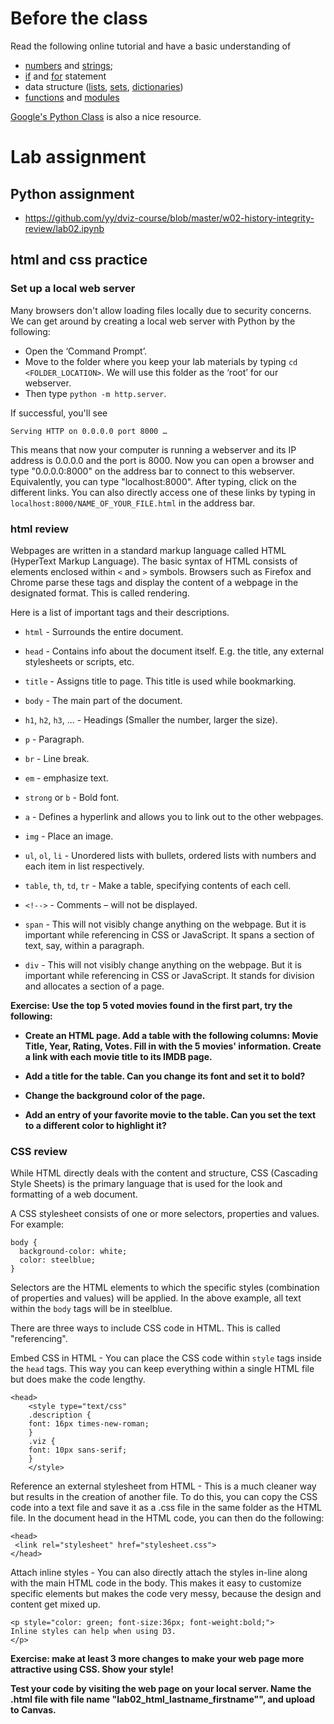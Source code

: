 # Before the class

Read the following online tutorial and have a basic understanding of

* [numbers](https://docs.python.org/3.6/tutorial/introduction.html#numbersnumbers) and [strings](https://docs.python.org/3.6/tutorial/introduction.html#strings);
* [if](https://docs.python.org/3.6/tutorial/controlflow.html#if-statements) and [for](https://docs.python.org/3.6/tutorial/controlflow.html#for-statements) statement
* data structure ([lists](https://docs.python.org/3.6/tutorial/introduction.html#lists), [sets](https://docs.python.org/3.6/tutorial/datastructures.html#sets), [dictionaries](https://docs.python.org/3.6/tutorial/datastructures.html#dictionaries))
* [functions](https://docs.python.org/3.6/tutorial/controlflow.html#defining-functions) and [modules](https://docs.python.org/3.6/tutorial/modules.html)

[Google's Python Class](https://developers.google.com/edu/python/?hl=en) is also a nice resource.

# Lab assignment

## Python assignment

* https://github.com/yy/dviz-course/blob/master/w02-history-integrity-review/lab02.ipynb


## html and css practice
### Set up a local web server

Many browsers don't allow loading files locally due to security concerns. We can get around by creating a local web server with Python by the following:

- Open the ‘Command Prompt’.
- Move to the folder where you keep your lab materials by typing `cd <FOLDER_LOCATION>`. We will use this folder as the ‘root’ for our webserver.
- Then type `python -m http.server`.

If successful, you'll see

	Serving HTTP on 0.0.0.0 port 8000 …
	
This means that now your computer is running a webserver and its IP address is 0.0.0.0 and the port is 8000. Now you can open a browser and type "0.0.0.0:8000" on the address bar to connect to this webserver. Equivalently, you can type "localhost:8000". After typing, click on the different links. You can also directly access one of these links by typing in `localhost:8000/NAME_OF_YOUR_FILE.html` in the address bar.

### html review
Webpages are written in a standard markup language called HTML (HyperText Markup Language). The basic syntax of HTML consists of elements enclosed within `<` and `>` symbols. Browsers such as Firefox and Chrome parse these tags and display the content of a webpage in the designated format. This is called rendering.

Here is a list of important tags and their descriptions.

- `html` - Surrounds the entire document.

- `head` - Contains info about the document itself. E.g. the title, any external stylesheets or scripts, etc.

- `title` - Assigns title to page. This title is used while bookmarking.

- `body` - The main part of the document.

- `h1`, `h2`, `h3`, ... - Headings (Smaller the number, larger the size).

- `p` - Paragraph.

- `br` - Line break.

- `em` - emphasize text.

- `strong` or `b` - Bold font.

- `a` - Defines a hyperlink and allows you to link out to the other webpages.

- `img` - Place an image.

- `ul`, `ol`, `li` - Unordered lists with bullets, ordered lists with numbers and each item in list respectively.

- `table`, `th`, `td`, `tr` - Make a table, specifying contents of each cell.

- `<!-->` - Comments – will not be displayed.

- `span` - This will not visibly change anything on the webpage. But it is important while referencing in CSS or JavaScript. It spans a section of text, say, within a paragraph.

- `div` - This will not visibly change anything on the webpage. But it is important while referencing in CSS or JavaScript. It stands for division and allocates a section of a page.

<b>Exercise: Use the top 5 voted movies found in the first part, try the following:

- Create an HTML page. Add a table with the following columns: Movie Title, Year, Rating, Votes. Fill in with the 5 movies' information. Create a link with each movie title to its IMDB page.

- Add a title for the table. Can you change its font and set it to bold?

- Change the background color of the page.

- Add an entry of your favorite movie to the table. Can you set the text to a different color to highlight it?</b>


### CSS review

While HTML directly deals with the content and structure, CSS (Cascading Style Sheets) is the primary language that is used for the look and formatting of a web document.

A CSS stylesheet consists of one or more selectors, properties and values. For example:

	body {   
  	  background-color: white;   
  	  color: steelblue;   
	}
	
Selectors are the HTML elements to which the specific styles (combination of properties and values) will be applied. In the above example, all text within the `body` tags will be in steelblue.

There are three ways to include CSS code in HTML. This is called "referencing".

Embed CSS in HTML - You can place the CSS code within `style` tags inside the `head` tags. This way you can keep everything within a single HTML file but does make the code lengthy.

    <head>  			
        <style type="text/css" 	
        .description {
        font: 16px times-new-roman;
        }
        .viz {
        font: 10px sans-serif;
        } 
        </style>
	
Reference an external stylesheet from HTML - This is a much cleaner way but results in the creation of another file. To do this, you can copy the CSS code into a text file and save it as a .css file in the same folder as the HTML file. In the document head in the HTML code, you can then do the following:

	<head>
 	 <link rel="stylesheet" href="stylesheet.css">
	</head>
	
Attach inline styles - You can also directly attach the styles in-line along with the main HTML code in the body. This makes it easy to customize specific elements but makes the code very messy, because the design and content get mixed up.

	<p style="color: green; font-size:36px; font-weight:bold;">
    Inline styles can help when using D3.
    </p>
    
<b>Exercise: make at least 3 more changes to make your web page more attractive using CSS. Show your style!

Test your code by visiting the web page on your local server. Name the .html file with file name "lab02_html_lastname_firstname"", and upload to Canvas.</b>
